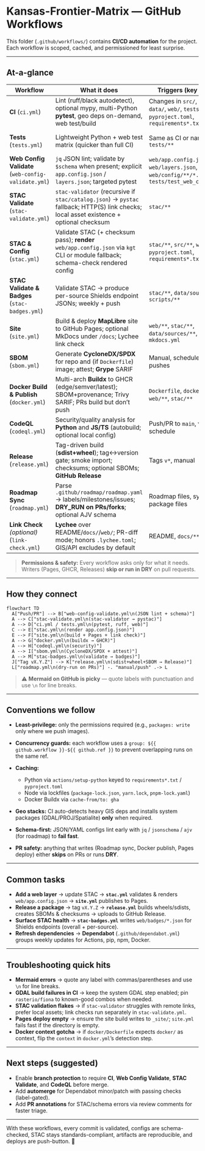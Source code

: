 # Kansas-Frontier-Matrix — GitHub Workflows

This folder (`.github/workflows/`) contains **CI/CD automation** for the project.  
Each workflow is scoped, cached, and permissioned for least surprise.

---

## At-a-glance

| Workflow | What it does | Triggers (key paths) | Outputs / Artifacts |
|---|---|---|---|
| **CI** (`ci.yml`) | Lint (ruff/black autodetect), optional mypy, multi-Python **pytest**, geo deps on-demand, web test/build | Changes in `src/`, `stac/`, `data/`, `web/`, `tests/`, `pyproject.toml`, `requirements*.txt` | `.artifacts/pytest-report.xml`, `.artifacts/coverage.xml`, build summary |
| **Tests** (`tests.yml`) | Lightweight Python + web test matrix (quicker than full CI) | Same as CI or narrowed to `tests/**` | `pytest-web-configs.xml` (when targeted), coverage (if `pytest-cov`) |
| **Web Config Validate** (`web-config-validate.yml`) | `jq` JSON lint; validate by `$schema` when present; explicit `app.config.json` / `layers.json`; targeted pytest | `web/app.config.json`, `web/layers.json`, `web/config/**/*.json`, `tests/test_web_configs.py` | Step summaries; `pytest-web-configs.xml` |
| **STAC Validate** (`stac-validate.yml`) | `stac-validator` (recursive if `stac/catalog.json`) → `pystac` fallback; HTTP(S) link checks; local asset existence + optional checksum | `stac/**` | `.artifacts/stac_validator.txt` |
| **STAC & Config** (`stac.yml`) | Validate STAC (+ checksum pass); **render** `web/app.config.json` via `kgt` CLI or module fallback; schema-check rendered config | `stac/**`, `src/**`, `web/**`, `pyproject.toml`, `requirements*.txt` | `.artifacts/stac_report.json`, `web/app.config.json` |
| **STAC Validate & Badges** (`stac-badges.yml`) | Validate STAC → produce per-source Shields endpoint JSONs; weekly + push | `stac/**`, `data/sources/**`, `scripts/**` | `web/badges/*.json`, `build/stac_report.json`, run summary |
| **Site** (`site.yml`) | Build & deploy **MapLibre** site to GitHub Pages; optional MkDocs under `/docs`; Lychee link check | `web/**`, `stac/**`, `data/sources/**`, `mkdocs.yml` | `_site/` artifact (Pages), link-check summary |
| **SBOM** (`sbom.yml`) | Generate **CycloneDX/SPDX** for repo and (if `Dockerfile`) image; attest; **Grype** SARIF | Manual, scheduled weekly, pushes | `artifacts/sbom/**`, SARIF uploads |
| **Docker Build & Publish** (`docker.yml`) | Multi-arch **Buildx** to GHCR (edge/semver/latest); SBOM+provenance; Trivy SARIF; PRs build but don’t push | `Dockerfile`, `docker/**`, `web/**`, `stac/**` | Pushed image (main/tags), `trivy-image.sarif` |
| **CodeQL** (`codeql.yml`) | Security/quality analysis for **Python** and **JS/TS** (autobuild; optional local config) | Push/PR to `main`, weekly schedule | Code Scanning results |
| **Release** (`release.yml`) | Tag-driven build (**sdist+wheel**); tag↔version gate; smoke import; checksums; optional SBOMs; **GitHub Release** | Tags `v*`, manual | `dist/**`, `CHECKSUMS.txt` attached to Release |
| **Roadmap Sync** (`roadmap.yml`) | Parse `.github/roadmap/roadmap.yaml` → labels/milestones/issues; **DRY_RUN on PRs/forks**; optional AJV schema | Roadmap files, sync script, package files | `build/roadmap-sync.log`, `build/plan.json` |
| **Link Check** *(optional)* (`link-check.yml`) | **Lychee** over README/`docs/`/`web/`; PR-diff mode; honors `.lychee.toml`; GIS/API excludes by default | README, `docs/**`, `web/**` | `lychee.md`, `lychee/results.json` |

> **Permissions & safety:** Every workflow asks only for what it needs.  
> Writers (Pages, GHCR, Releases) **skip or run in DRY** on pull requests.

---

## How they connect

```mermaid
flowchart TD
  A["Push/PR"] --> B["web-config-validate.yml\n(JSON lint + schema)"]
  A --> C["stac-validate.yml\n(stac-validator → pystac)"]
  A --> D["ci.yml / tests.yml\n(pytest, ruff, web)"]
  C --> E["stac.yml\n(render app.config.json)"]
  E --> F["site.yml\n(build + Pages + link check)"]
  A --> G["docker.yml\n(buildx → GHCR)"]
  A --> H["codeql.yml\n(security)"]
  A --> I["sbom.yml\n(CycloneDX/SPDX + attest)"]
  A --> M["stac-badges.yml\n(validate → badges)"]
  J["Tag vX.Y.Z"] --> K["release.yml\n(sdist+wheel+SBOM → Release)"]
  L["roadmap.yml\n(dry-run on PRs)"] -. "manual/push" .-> L
````

> ⚠️ **Mermaid on GitHub is picky** — quote labels with punctuation and use `\n` for line breaks.

---

## Conventions we follow

* **Least-privilege:** only the permissions required (e.g., `packages: write` only where we push images).
* **Concurrency guards:** each workflow uses a `group: ${{ github.workflow }}-${{ github.ref }}` to prevent overlapping runs on the same ref.
* **Caching:**

  * Python via `actions/setup-python` keyed to `requirements*.txt` / `pyproject.toml`
  * Node via lockfiles (`package-lock.json`, `yarn.lock`, `pnpm-lock.yaml`)
  * Docker Buildx via `cache-from/to: gha`
* **Geo stacks:** CI auto-detects heavy GIS deps and installs system packages (GDAL/PROJ/Spatialite) **only** when required.
* **Schema-first:** JSON/YAML configs lint early with `jq` / `jsonschema` / `ajv` (for roadmap) to **fail fast**.
* **PR safety:** anything that writes (Roadmap sync, Docker publish, Pages deploy) either **skips** on PRs or runs **DRY**.

---

## Common tasks

* **Add a web layer** → update STAC → **`stac.yml`** validates & renders `web/app.config.json` → **`site.yml`** publishes to Pages.
* **Release a package** → tag `vX.Y.Z` → **`release.yml`** builds wheels/sdists, creates SBOMs & checksums → uploads to GitHub Release.
* **Surface STAC health** → **`stac-badges.yml`** writes `web/badges/*.json` for Shields endpoints (overall + per-source).
* **Refresh dependencies** → **Dependabot** (`.github/dependabot.yml`) groups weekly updates for Actions, pip, npm, Docker.

---

## Troubleshooting quick hits

* **Mermaid errors** → quote any label with commas/parentheses and use `\n` for line breaks.
* **GDAL build failures in CI** → keep the system GDAL step enabled; pin `rasterio/fiona` to known-good combos when needed.
* **STAC validation flakes** → if `stac-validator` struggles with remote links, prefer local assets; link checks run separately in `stac-validate.yml`.
* **Pages deploy empty** → ensure the site build writes to `_site/`; `site.yml` fails fast if the directory is empty.
* **Docker context gotcha** → if `docker/Dockerfile` expects `docker/` as context, flip the `context` in `docker.yml`’s detection step.

---

## Next steps (suggested)

* Enable **branch protection** to require **CI**, **Web Config Validate**, **STAC Validate**, and **CodeQL** before merge.
* Add **automerge** for Dependabot minor/patch with passing checks (label-gated).
* Add **PR annotations** for STAC/schema errors via review comments for faster triage.

---

With these workflows, every commit is validated, configs are schema-checked, STAC stays standards-compliant, artifacts are reproducible, and deploys are push-button. 🚀

```
```
